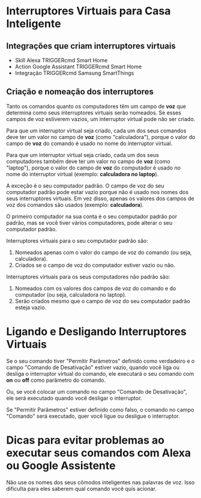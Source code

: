 # Interruptores Virtuais para Casa Inteligente

## Integrações que criam interruptores virtuais

* Skill Alexa TRIGGERcmd Smart Home
* Action Google Assistant TRIGGERcmd Smart Home
* Integração TRIGGERcmd Samsung SmartThings

## Criação e nomeação dos interruptores

Tanto os comandos quanto os computadores têm um campo de **voz** que determina como seus interruptores virtuais serão nomeados. Se esses campos de voz estiverem vazios, um interruptor virtual pode não ser criado. 

Para que um interruptor virtual seja criado, cada um dos seus comandos deve ter um valor no campo de **voz** (como "calculadora"), porque o valor do campo de **voz** do comando é usado no nome do interruptor virtual.

Para que um interruptor virtual seja criado, cada um dos seus computadores também deve ter um valor no campo de **voz** (como "laptop"), porque o valor do campo de **voz** do computador é usado no nome do interruptor virtual (exemplo: **calculadora no laptop**). 

A exceção é o seu computador padrão. O campo de voz do seu computador padrão pode estar vazio porque não é usado nos nomes dos seus interruptores virtuais. Em vez disso, apenas os valores dos campos de voz dos comandos são usados (exemplo: **calculadora**).

O primeiro computador na sua conta é o seu computador padrão por padrão, mas se você tiver vários computadores, pode alterar o seu computador padrão. 

Interruptores virtuais para o seu computador padrão são:

1. Nomeados apenas com o valor do campo de voz do comando (ou seja, calculadora).
1. Criados se o campo de voz do computador estiver vazio ou não.

Interruptores virtuais para os seus computadores não padrão são:

1. Nomeados com os valores dos campos de voz do comando e do computador (ou seja, calculadora no laptop).
1. Serão criados mesmo que o campo de voz do seu computador padrão esteja vazio.

# Ligando e Desligando Interruptores Virtuais

Se o seu comando tiver "Permitir Parâmetros" definido como verdadeiro e o campo "Comando de Desativação" estiver vazio, quando você liga ou desliga o interruptor virtual do comando, ele executará o seu comando com **on** ou **off** como parâmetro do comando.

Ou, se você colocar um comando no campo "Comando de Desativação", ele será executado quando você desligar o interruptor.

Se "Permitir Parâmetros" estiver definido como falso, o comando no campo "Comando" será executado, quer você ligue ou desligue o interruptor.

# Dicas para evitar problemas ao executar seus comandos com Alexa ou Google Assistente

Não use os nomes dos seus cômodos inteligentes nas palavras de voz. Isso dificulta para eles saberem qual comando você quis acionar.
